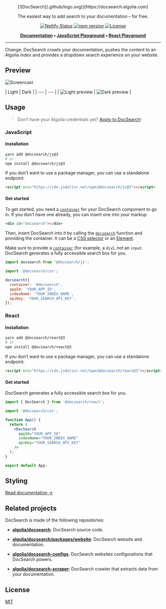 <div align="center">
  [![DocSearch](.github/logo.svg)](https://docsearch.algolia.com)

  The easiest way to add search to your documentation – for free.

  [![Netlify Status](https://api.netlify.com/api/v1/badges/30eacc09-d4b2-4a53-879b-04d40aaea454/deploy-status)](https://app.netlify.com/sites/docsearch/deploys) [![npm version](https://img.shields.io/npm/v/@docsearch/js.svg?style=flat-square)](https://www.npmjs.com/package/@docsearch/js/v/alpha) [![License](https://img.shields.io/badge/license-MIT-green.svg?style=flat-square)](./LICENSE)

  <p align="center">
    <strong>
      <a href="https://docsearch.algolia.com">Documentation</a> •
      <a href="https://codesandbox.io/s/docsearchjs-v3-playground-z9oxj">JavaScript Playground</a> •
      <a href="https://codesandbox.io/s/docsearch-react-v3-playground-619yg">React Playground</a>
    </strong>
  </p>
</div>


***

Change. DocSearch crawls your documentation, pushes the content to an Algolia index and provides a dropdown search experience on your website.

## Preview

![Screencast](.github/screencast.gif)

| Light | Dark | | --- | --- | | ![Light preview](.github/preview-light.png) | ![Dark preview](.github/preview-dark.png) |

## Usage

> Don't have your Algolia credentials yet? [Apply to DocSearch](https://docsearch.algolia.com/apply)!

### JavaScript

#### Installation

```sh
yarn add @docsearch/js@3
# or
npm install @docsearch/js@3
```

If you don’t want to use a package manager, you can use a standalone endpoint:

```html
<script src="https://cdn.jsdelivr.net/npm/@docsearch/js@3"></script>
```

#### Get started

To get started, you need a [`container`](https://docsearch.algolia.com/docs/api#container) for your DocSearch component to go in. If you don’t have one already, you can insert one into your markup:

```html
<div id="docsearch"></div>
```

Then, insert DocSearch into it by calling the [`docsearch`](https://docsearch.algolia.com/docs/api) function and providing the container. It can be a [CSS selector](https://developer.mozilla.org/en-us/docs/web/css/css_selectors) or an [Element](https://developer.mozilla.org/en-us/docs/web/api/htmlelement).

Make sure to provide a [`container`](https://docsearch.algolia.com/docs/api#container) (for example, a `div`), not an `input`. DocSearch generates a fully accessible search box for you.

```js
import docsearch from '@docsearch/js';

import '@docsearch/css';

docsearch({
  container: '#docsearch',
  appId: 'YOUR_APP_ID',
  indexName: 'YOUR_INDEX_NAME',
  apiKey: 'YOUR_SEARCH_API_KEY',
});
```

### React

#### Installation

```bash
yarn add @docsearch/react@3
# or
npm install @docsearch/react@3
```

If you don’t want to use a package manager, you can use a standalone endpoint:

```html
<script src="https://cdn.jsdelivr.net/npm/@docsearch/react@3"></script>
```

#### Get started

DocSearch generates a fully accessible search box for you.

```jsx
import { DocSearch } from '@docsearch/react';

import '@docsearch/css';

function App() {
  return (
    <DocSearch
      appId="YOUR_APP_ID"
      indexName="YOUR_INDEX_NAME"
      apiKey="YOUR_SEARCH_API_KEY"
    />
  );
}

export default App;
```

## Styling

[Read documentation →](https://docsearch.algolia.com/docs/styling)

## Related projects

DocSearch is made of the following repositories:

- [**algolia/docsearch**](https://github.com/algolia/docsearch): DocSearch source code.

- [**algolia/docsearch/packages/website**](https://github.com/algolia/docsearch/tree/main/packages/website): DocSearch website and documentation.

- [**algolia/docsearch-configs**](https://github.com/algolia/docsearch-configs): DocSearch websites configurations that DocSearch powers.

- [**algolia/docsearch-scraper**](https://github.com/algolia/docsearch-scraper): DocSearch crawler that extracts data from your documentation.

## License

[MIT](LICENSE)
